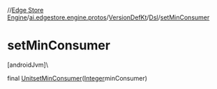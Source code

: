 //[Edge Store Engine](../../../../index.md)/[ai.edgestore.engine.protos](../../index.md)/[VersionDefKt](../index.md)/[Dsl](index.md)/[setMinConsumer](set-min-consumer.md)

# setMinConsumer

[androidJvm]\

final [Unit](https://kotlinlang.org/api/latest/jvm/stdlib/kotlin/-unit/index.html)[setMinConsumer](set-min-consumer.md)([Integer](https://developer.android.com/reference/kotlin/java/lang/Integer.html)minConsumer)
